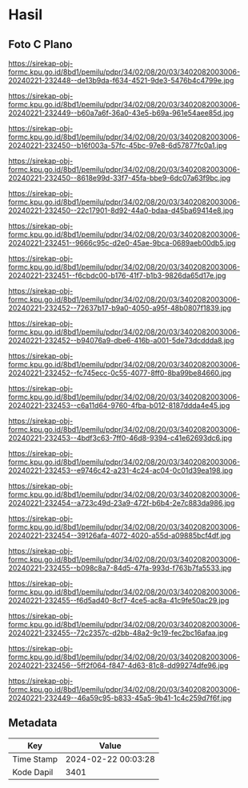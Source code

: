 # Hasil

## Foto C Plano

https://sirekap-obj-formc.kpu.go.id/8bd1/pemilu/pdpr/34/02/08/20/03/3402082003006-20240221-232448--de13b9da-f634-4521-9de3-5476b4c4799e.jpg

https://sirekap-obj-formc.kpu.go.id/8bd1/pemilu/pdpr/34/02/08/20/03/3402082003006-20240221-232449--b60a7a6f-36a0-43e5-b69a-961e54aee85d.jpg

https://sirekap-obj-formc.kpu.go.id/8bd1/pemilu/pdpr/34/02/08/20/03/3402082003006-20240221-232450--b16f003a-57fc-45bc-97e8-6d57877fc0a1.jpg

https://sirekap-obj-formc.kpu.go.id/8bd1/pemilu/pdpr/34/02/08/20/03/3402082003006-20240221-232450--8618e99d-33f7-45fa-bbe9-6dc07a63f9bc.jpg

https://sirekap-obj-formc.kpu.go.id/8bd1/pemilu/pdpr/34/02/08/20/03/3402082003006-20240221-232450--22c17901-8d92-44a0-bdaa-d45ba69414e8.jpg

https://sirekap-obj-formc.kpu.go.id/8bd1/pemilu/pdpr/34/02/08/20/03/3402082003006-20240221-232451--9666c95c-d2e0-45ae-9bca-0689aeb00db5.jpg

https://sirekap-obj-formc.kpu.go.id/8bd1/pemilu/pdpr/34/02/08/20/03/3402082003006-20240221-232451--f6cbdc00-b176-41f7-b1b3-9826da65d17e.jpg

https://sirekap-obj-formc.kpu.go.id/8bd1/pemilu/pdpr/34/02/08/20/03/3402082003006-20240221-232452--72637b17-b9a0-4050-a95f-48b0807f1839.jpg

https://sirekap-obj-formc.kpu.go.id/8bd1/pemilu/pdpr/34/02/08/20/03/3402082003006-20240221-232452--b94076a9-dbe6-416b-a001-5de73dcddda8.jpg

https://sirekap-obj-formc.kpu.go.id/8bd1/pemilu/pdpr/34/02/08/20/03/3402082003006-20240221-232452--fc745ecc-0c55-4077-8ff0-8ba99be84660.jpg

https://sirekap-obj-formc.kpu.go.id/8bd1/pemilu/pdpr/34/02/08/20/03/3402082003006-20240221-232453--c6a11d64-9760-4fba-b012-8187ddda4e45.jpg

https://sirekap-obj-formc.kpu.go.id/8bd1/pemilu/pdpr/34/02/08/20/03/3402082003006-20240221-232453--4bdf3c63-7ff0-46d8-9394-c41e62693dc6.jpg

https://sirekap-obj-formc.kpu.go.id/8bd1/pemilu/pdpr/34/02/08/20/03/3402082003006-20240221-232453--e9746c42-a231-4c24-ac04-0c01d39ea198.jpg

https://sirekap-obj-formc.kpu.go.id/8bd1/pemilu/pdpr/34/02/08/20/03/3402082003006-20240221-232454--a723c49d-23a9-472f-b6b4-2e7c883da986.jpg

https://sirekap-obj-formc.kpu.go.id/8bd1/pemilu/pdpr/34/02/08/20/03/3402082003006-20240221-232454--39126afa-4072-4020-a55d-a09885bcf4df.jpg

https://sirekap-obj-formc.kpu.go.id/8bd1/pemilu/pdpr/34/02/08/20/03/3402082003006-20240221-232455--b098c8a7-84d5-47fa-993d-f763b7fa5533.jpg

https://sirekap-obj-formc.kpu.go.id/8bd1/pemilu/pdpr/34/02/08/20/03/3402082003006-20240221-232455--f6d5ad40-8cf7-4ce5-ac8a-41c9fe50ac29.jpg

https://sirekap-obj-formc.kpu.go.id/8bd1/pemilu/pdpr/34/02/08/20/03/3402082003006-20240221-232455--72c2357c-d2bb-48a2-9c19-fec2bc16afaa.jpg

https://sirekap-obj-formc.kpu.go.id/8bd1/pemilu/pdpr/34/02/08/20/03/3402082003006-20240221-232456--5ff2f064-f847-4d63-81c8-dd99274dfe96.jpg

https://sirekap-obj-formc.kpu.go.id/8bd1/pemilu/pdpr/34/02/08/20/03/3402082003006-20240221-232449--46a59c95-b833-45a5-9b41-1c4c259d7f6f.jpg


## Metadata

| Key        | Value               |
| ---------- | ------------------- |
| Time Stamp | 2024-02-22 00:03:28 |
| Kode Dapil | 3401                |



